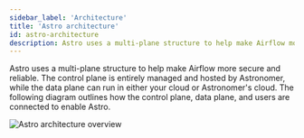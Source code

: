 ```yaml
---
sidebar_label: 'Architecture'
title: 'Astro architecture'
id: astro-architecture
description: Astro uses a multi-plane structure to help make Airflow more secure and reliable. Use this doc to learn how the control plane and data plane work together on the cloud.
---
```



Astro uses a multi-plane structure to help make Airflow more secure and reliable. The control plane is entirely managed and hosted by Astronomer, while the data plane can run in either your cloud or Astronomer's cloud. The following diagram outlines how the control plane, data plane, and users are connected to enable Astro.

![Astro architecture overview](/img/docs/architecture-overview.png)

